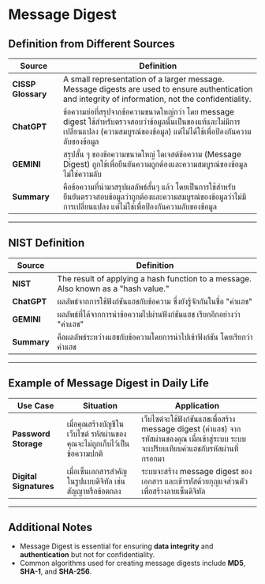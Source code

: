 # Message Digest

## Definition from Different Sources

| **Source**          | **Definition**                                                                                     |
|----------------------|---------------------------------------------------------------------------------------------------|
| **CISSP Glossary**   | A small representation of a larger message. Message digests are used to ensure authentication and integrity of information, not the confidentiality. |
| **ChatGPT**          | ข้อความย่อที่สรุปจากข้อความขนาดใหญ่กว่า โดย message digest ใช้สำหรับตรวจสอบว่าข้อมูลนั้นเป็นของแท้และไม่มีการเปลี่ยนแปลง (ความสมบูรณ์ของข้อมูล) แต่ไม่ได้ใช้เพื่อป้องกันความลับของข้อมูล |
| **GEMINI**           | สรุปสั้น ๆ ของข้อความขนาดใหญ่ ไดเจสต์ข้อความ (Message Digest) ถูกใช้เพื่อยืนยันความถูกต้องและความสมบูรณ์ของข้อมูล ไม่ใช่ความลับ |
| **Summary**          | คือข้อความที่นำมาสรุปผลลัพธ์สั้นๆ แล้ว โดยเป็นการใช้สำหรับยืนยันตรวจสอบข้อมูลว่าถูกต้องและความสมบูรณ์ของข้อมูลว่าไม่มีการเปลี่ยนแปลง แต่ไม่ใช่เพื่อป้องกันความลับของข้อมูล |

---

## NIST Definition

| **Source**          | **Definition**                                                                                     |
|----------------------|---------------------------------------------------------------------------------------------------|
| **NIST**             | The result of applying a hash function to a message. Also known as a "hash value."               |
| **ChatGPT**          | ผลลัพธ์จากการใช้ฟังก์ชันแฮชกับข้อความ ซึ่งยังรู้จักกันในชื่อ "ค่าแฮช"                             |
| **GEMINI**           | ผลลัพธ์ที่ได้จากการนำข้อความไปผ่านฟังก์ชันแฮช เรียกอีกอย่างว่า "ค่าแฮช"                           |
| **Summary**          | คือผลลัพธ์ระหว่างแฮชกับข้อความโดยการนำไปเข้าฟังก์ชัน โดยเรียกว่า ค่าแฮช                          |

---

## Example of Message Digest in Daily Life

| **Use Case**          | **Situation**                                                                                     | **Application**                                                                                                                                 |
|------------------------|---------------------------------------------------------------------------------------------------|-------------------------------------------------------------------------------------------------------------------------------------------------|
| **Password Storage**   | เมื่อคุณสร้างบัญชีในเว็บไซต์ รหัสผ่านของคุณจะไม่ถูกเก็บไว้เป็นข้อความปกติ                        | เว็บไซต์จะใช้ฟังก์ชันแฮชเพื่อสร้าง message digest (ค่าแฮช) จากรหัสผ่านของคุณ เมื่อเข้าสู่ระบบ ระบบจะเปรียบเทียบค่าแฮชกับรหัสผ่านที่กรอกมา |
| **Digital Signatures** | เมื่อเซ็นเอกสารสำคัญในรูปแบบดิจิทัล เช่น สัญญาหรือข้อตกลง                                       | ระบบจะสร้าง message digest ของเอกสาร และเข้ารหัสด้วยกุญแจส่วนตัวเพื่อสร้างลายเซ็นดิจิทัล                                                     |

---

## Additional Notes
- Message Digest is essential for ensuring **data integrity** and **authentication** but not for confidentiality.
- Common algorithms used for creating message digests include **MD5**, **SHA-1**, and **SHA-256**.

